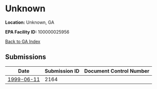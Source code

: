 # Unknown

**Location:** Unknown, GA

**EPA Facility ID:** 100000025956

[Back to GA Index](../../index.md)

## Submissions

| Date | Submission ID | Document Control Number |
|------|--------------|-------------------------|
| [1999-06-11](submissions/2164.md) | 2164 |  |
